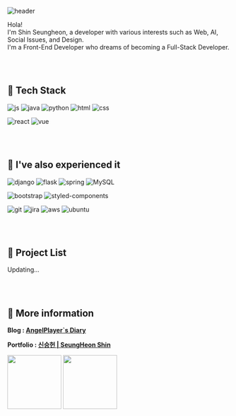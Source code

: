 ![header](https://capsule-render.vercel.app/api?type=rounded&color=FFFAFA&height=300&section=header&text=I'm%20Seungheon&fontSize=80&desc=<br/>Hola!&descAlignY=30)

Hola!<br />
I'm Shin Seungheon, a developer with various interests such as Web, AI, Social Issues, and Design.<br />
I'm a Front-End Developer who dreams of becoming a Full-Stack Developer.

<br /><br />

## 📙 Tech Stack

![js](https://img.shields.io/badge/JavaScript-F7DF1E?style=for-the-badge&logo=JavaScript&logoColor=white)
![java](https://img.shields.io/badge/Java-ED8B00?style=for-the-badge&logo=openjdk&logoColor=white)
![python](https://img.shields.io/badge/Python-14354C?style=for-the-badge&logo=python&logoColor=white)
![html](https://img.shields.io/badge/HTML5-E34F26?style=for-the-badge&logo=html5&logoColor=white)
![css](https://img.shields.io/badge/CSS-1572B6?style=for-the-badge&logo=css3&logoColor=white)

![react](https://img.shields.io/badge/React-20232A?style=for-the-badge&logo=react&logoColor=61DAFB)
![vue](https://img.shields.io/badge/Vue.js-4FC08D?style=for-the-badge&logo=vue.js&logoColor=white)

<br /><br />

## 📘 I've also experienced it

![django](https://img.shields.io/badge/Django-092E20?style=for-the-badge&logo=django&logoColor=white)
![flask](https://img.shields.io/badge/Flask-000000?style=for-the-badge&logo=flask&logoColor=white)
![spring](https://img.shields.io/badge/Spring-6DB33F?style=for-the-badge&logo=spring&logoColor=white)
![MySQL](https://img.shields.io/badge/mysql-%2300f.svg?style=for-the-badge&logo=mysql&logoColor=white)

![bootstrap](https://img.shields.io/badge/Bootstrap-563D7C?style=for-the-badge&logo=bootstrap&logoColor=white)
![styled-components](https://img.shields.io/badge/Styled_Components-DB7093?style=for-the-badge&logo=styled-components&logoColor=white)

![git](https://img.shields.io/badge/Git-F05032?style=for-the-badge&logo=git&logoColor=white)
![jira](https://img.shields.io/badge/Jira-0052CC?style=for-the-badge&logo=jira&logoColor=white)
![aws](https://img.shields.io/badge/AWS-232F3E?style=for-the-badge&logo=amazon-aws&logoColor=white)
![ubuntu](https://img.shields.io/badge/Ubuntu-E95420?style=for-the-badge&logo=ubuntu&logoColor=white)

<!-- ![node](https://img.shields.io/badge/Node.js-43853D?style=for-the-badge&logo=node.js&logoColor=white)  -->
<!-- ![c](https://img.shields.io/badge/C-00599C?style=for-the-badge&logo=c&logoColor=white)
![ts](https://img.shields.io/badge/TypeScript-007ACC?style=for-the-badge&logo=typescript&logoColor=white)  -->

<br /><br />

## 📗 Project List
Updating...
<!-- <b>Economius<b/>
🖱️<a href=https://github.com/minpaeng/economius>goto project repository</a>

-   Spring boot, Spring Data JPA, stomp-websocket, sockjs-client, Spring Security, oahth2, MySQL, Redis, AWS EC2
-   SSAFY 9th
    <br> -->

<br /><br />

## 📖 More information

<b>Blog : <a href=https://angelplayer.tistory.com>AngelPlayer`s Diary</a>
</b>

<b>Portfolio : <a href=https://angelplayer.notion.site/SeungHeon-Shin-a3d2c54fe44444ff9a2453f47f99e415>신승헌 | SeungHeon Shin</a></b>
<div>
<img style="height:122px;" src="https://github-readme-stats.vercel.app/api?username=ssh5212&show_icons=true&theme=buefy&line_height=21"/>
<img style="height:122px;" src="https://github-readme-stats.vercel.app/api/top-langs/?username=ssh5212&exclude_repo=deepLearning_3,openCV_test,cnnMnistTest,pythonGam,imageProcessing&layout=compact" />
</div>
